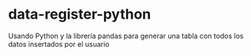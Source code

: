 # data-register-python
Usando Python y la librería pandas para generar una tabla con todos los datos insertados por el usuario 
